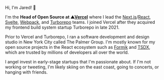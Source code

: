 Hi, I'm Jared! 👋

I'm the **Head of Open Source at ▲[Vercel](https://vercel.com)** where I lead the [Next.js](https://github.com/vercel/next.js)/[React](https://github.com/facebook/react), [Svelte](https://github.com/sveltejs/svelte), [Webpack](https://github.com/webpack), and [Turborepo](https://github.com/vercel/turborepo) teams. I joined Vercel after they acquired my frontend build system startup Turborepo in late 2021. 

Prior to Vercel and Turborepo, I ran a software development and design studio in New York City called The Palmer Group. I'm mostly known for my open source projects in the React ecosystem such as [Formik](https://github.com/jaredpalmer/formik) and [TSDX](https://github.com/jaredpalmer/tsdx), which are trusted by millions of developers all over the world. 

I angel invest in early-stage startups that I'm passionate about. If I'm not working or tweeting, I'm likely skiing on the east coast, going to concerts, or hanging with friends.
